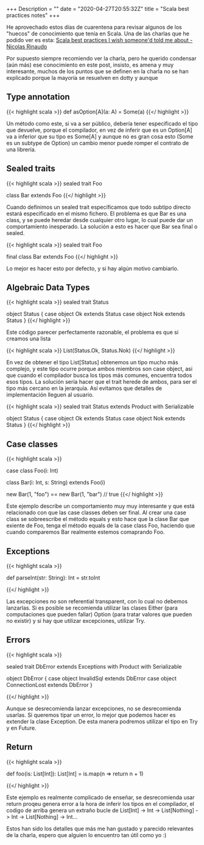 +++
Description = ""
date = "2020-04-27T20:55:32Z"
title = "Scala best practices notes"
+++

He aprovechado estos días de cuarentena para revisar algunos de los "huecos" de conocimiento que tenía en Scala. Una de las charlas que he podido ver es esta: [Scala best practices I wish someone'd told me about - Nicolas Rinaudo](https://www.youtube.com/watch?v=DGa58FfiMqc)

Por supuesto siempre recomiendo ver la charla, pero he querido condensar (aún más) ese conocimiento en este post, insisto, es amena y muy interesante, muchos de los puntos que se definen en la charla no se han explicado porque la mayoría se resuelven en dotty y aunque 


## Type annotation

{{< highlight scala >}}
def asOption[A](a: A) = Some(a)
{{</ highlight >}}

Un método como este, si va a ser público, debería tener especificado el tipo que devuelve, porque el compilador, en vez de inferir que es un Option[A] va a inferior que su tipo es Some[A] y aunque no es gran cosa esto (Some es un subtype de Option) un cambio menor puede romper el contrato de una librería.

## Sealed traits

{{< highlight scala >}}
sealed trait Foo

class Bar extends Foo
{{</ highlight >}}

Cuando definimos un sealed trait específicamos que todo subtipo directo estará especificado en el mismo fichero. El problema es que Bar es una class, y se puede heredar desde cualquier otro lugar, lo cual puede dar un comportamiento inesperado. La solución a esto es hacer que Bar sea final o sealed.


{{< highlight scala >}}
sealed trait Foo

final class Bar extends Foo
{{</ highlight >}}

Lo mejor es hacer esto por defecto, y si hay algún motivo cambiarlo.

## Algebraic Data Types

{{< highlight scala >}}
sealed trait Status 

object Status {
    case object Ok extends Status
    case object Nok extends Status
}
{{</ highlight >}}

Este código parecer perfectamente razonable, el problema es que si creamos una lista

{{< highlight scala >}}
List(Status.Ok, Status.Nok)
{{</ highlight >}}

En vez de obtener el tipo List[Status] obtenemos un tipo mucho más complejo, y este tipo ocurre porque ambos miembros son case object, asi que cuando el compilador busca los tipos más comunes, encuentra todos esos tipos. La solución sería hacer que el trait herede de ambos, para ser el tipo más cercano en la jerarquía. Así evitamos que detalles de implementación lleguen al usuario.

{{< highlight scala >}}
sealed trait Status extends Product with Serializable

object Status {
    case object Ok extends Status
    case object Nok extends Status
}
{{</ highlight >}}

## Case classes

{{< highlight scala >}}

case class Foo(i: Int)

class Bar(i: Int, s: String) extends Foo(i)

new Bar(1, "foo") == new Bar(1, "bar") // true
{{</ highlight >}}

Este ejemplo describe un comportamiento muy muy interesante y que está relacionado con que las case classes deben ser final. Al crear una case class se sobreescribe el método equals y esto hace que la clase Bar que exiente de Foo, tenga el método equals de la case class Foo, haciendo que cuando comparemos Bar realmente estemos comaprando Foo.

## Exceptions

{{< highlight scala >}}

def parseInt(str: String): Int = str.toInt

{{</ highlight >}}

Las excepciones no son referential transparent, con lo cual no debemos lanzarlas. Si es posible se recomienda utilizar las clases Either (para computaciones que pueden fallar) Option (para tratar valores que pueden no existir) y si hay que utilizar excepciones, utilizar Try.

## Errors


{{< highlight scala >}}

sealed trait DbError extends Exceptions with Product with Serializable

object DbError {
    case object InvalidSql extends DbError
    case object ConnectionLost extends DbError
}

{{</ highlight >}}

Aunque se desrecomienda lanzar excepciones, no se desrecomienda usarlas. Si queremos tipar un error, lo mejor que podemos hacer es extender la clase Exception. De esta manera podremos utilizar el tipo en Try y en Future.

## Return

{{< highlight scala >}}

def foo(is: List[Int]): List[Int] =
is.map(n => return n + 1)

{{</ highlight >}}

Este ejemplo es realmente complicado de enseñar, se desrecomienda usar return proqeu genera error a la hora de inferir los tipos en el compilador, el codigo de arriba genera un extraño bucle de List[Int] -> Int -> List[Nothing] -> Int -> List[Nothing] -> Int... 

Estos han sido los detalles que más me han gustado y parecido relevantes de la charla, espero que alguien lo encuentro tan útil como yo :)